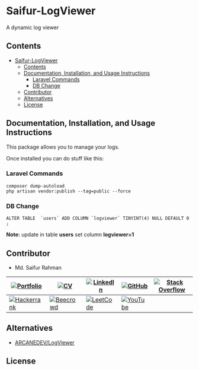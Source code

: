 # Saifur-LogViewer
A dynamic log viewer

## Contents
- [Saifur-LogViewer](#saifur-logviewer)
  - [Contents](#contents)
  - [Documentation, Installation, and Usage Instructions](#documentation-installation-and-usage-instructions)
    - [Laravel Commands](#laravel-commands)
    - [DB Change](#db-change)
  - [Contributor](#contributor)
  - [Alternatives](#alternatives)
  - [License](#license)

## Documentation, Installation, and Usage Instructions
This package allows you to manage your logs.

Once installed you can do stuff like this:


### Laravel Commands

```
composer dump-autoload
php artisan vendor:publish --tag=public --force
```

### DB Change
```
ALTER TABLE  `users` ADD COLUMN `logviewer` TINYINT(4) NULL DEFAULT 0 ;
```
**Note:** update in table **users** set column **logviewer=1**


## Contributor

- Md. Saifur Rahman


|[![Portfolio](https://img.shields.io/badge/Portfolio-%23009639.svg?style=for-the-badge&logo=Hyperledger&logoColor=white)](https://saifurrahman.my.canva.site) | [![CV](https://img.shields.io/badge/CV-%23009639.svg?style=for-the-badge&logo=DocuSign&logoColor=white)](https://docs.google.com/document/d/1txBCiMjPqH7GR8FDMQMAw09vemsB-nJb/edit?usp=sharing&ouid=113622980255867007734&rtpof=true&sd=true) | [![LinkedIn](https://img.shields.io/badge/linkedin-%230077B5.svg?style=for-the-badge&logo=linkedin&logoColor=white)](https://www.linkedin.com/in/saifurrahman1193/) | [![GitHub](https://img.shields.io/badge/github-%23121011.svg?style=for-the-badge&logo=github&logoColor=white)](https://github.com/saifurrahman1193/saifurrahman1193) | [![Stack Overflow](https://img.shields.io/badge/-Stackoverflow-FE7A16?style=for-the-badge&logo=stack-overflow&logoColor=white)](https://stackoverflow.com/users/14350717/md-saifur-rahman) | 
|-|-|-|-|-|
| [![Hackerrank](https://img.shields.io/badge/-Hackerrank-2EC866?style=for-the-badge&logo=HackerRank&logoColor=white)](https://www.hackerrank.com/saifur_rahman111) | [![Beecrowd](https://img.shields.io/badge/Beecrowd-%23009639.svg?style=for-the-badge&logo=Bugcrowd&logoColor=white)](https://www.beecrowd.com.br/judge/en/profile/18847) | [![LeetCode](https://img.shields.io/badge/LeetCode-000000?style=for-the-badge&logo=LeetCode&logoColor=#d16c06)](https://leetcode.com/saifurrahman1193) | [![YouTube](https://img.shields.io/badge/YouTube-%23FF0000.svg?style=for-the-badge&logo=YouTube&logoColor=white)](https://www.youtube.com/playlist?list=PLwJWgDKTF5-xdQttKl7cRx8Yhukv7Ilmg)| |

## Alternatives

- [ARCANEDEV/LogViewer](https://github.com/ARCANEDEV/LogViewer) 

## License
<!-- The MIT License (MIT). Please see [License File](LICENSE.md) for more information. -->
